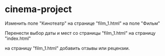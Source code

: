 # cinema-project

Изменить поле "Кинотеатр" на странице "film_1.html" на поле "Фильм"

Перенести выбор даты и мест со страницы "film_1.html" на страницу "index.html" 

на страницу "film_1.html" добавить отзывы или рецензии.

